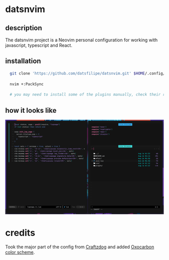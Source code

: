 # datsnvim

## description

The datsnvim project is a Neovim personal configuration for working with javascript, typescript and React.

## installation

```bash
  git clone 'https://github.com/datsfilipe/datsnvim.git' $HOME/.config/nvim

  nvim +:PackSync

  # you may need to install some of the plugins manually, check their repository for more info
```

## how it looks like

![](assets/howitlooks.png)

# credits

Took the major part of the config from [Craftzdog](https://github.com/craftzdog/dotfiles-public) and added [Oxocarbon color scheme](https://github.com/shaunsingh/oxocarbon.nvim).
